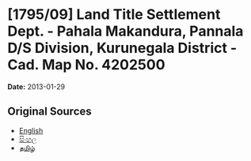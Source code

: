 # [1795/09] Land Title Settlement Dept. - Pahala Makandura, Pannala D/S Division, Kurunegala District - Cad. Map No. 4202500

**Date:** 2013-01-29

## Original Sources

- [English](https://documents.gov.lk/view/extra-gazettes/2013/1/1795-09_E.pdf)
- [සිංහල](https://documents.gov.lk/view/extra-gazettes/2013/1/1795-09_S.pdf)
- [தமிழ்](https://documents.gov.lk/view/extra-gazettes/2013/1/1795-09_T.pdf)

